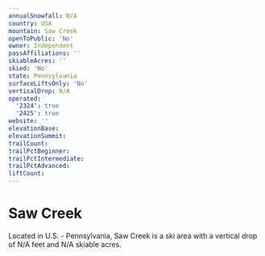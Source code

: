 ```yaml
---
annualSnowfall: N/A
country: USA
mountain: Saw Creek
openToPublic: 'No'
owner: Independent
passAffiliations: ''
skiableAcres: ''
skied: 'No'
state: Pennsylvania
surfaceLiftsOnly: 'No'
verticalDrop: N/A
operated:
  '2324': true
  '2425': true
website: ''
elevationBase:
elevationSummit:
trailCount:
trailPctBeginner:
trailPctIntermediate:
trailPctAdvanced:
liftCount:
---
```



# Saw Creek

Located in U.S. - Pennsylvania, Saw Creek is a ski area with a vertical drop of N/A feet and N/A skiable acres.
